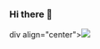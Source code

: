### Hi there 👋

div align="center"><img  src="https://github-profile-trophy.vercel.app/?username=D-Sketon&theme=gruvbox&row=1&column=7&no-frame=true&no-bg=true" /></div>
